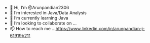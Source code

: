 - 👋 Hi, I’m @Arunpandian2306
- 👀 I’m interested in Java/Data Analysis
- 🌱 I’m currently learning Java
- 💞️ I’m looking to collaborate on ...
- 📫 How to reach me ...https://www.linkedin.com/in/arunpandian-j-61919b211



<!---
Arunpandian2306/Arunpandian2306 is a ✨ special ✨ repository because its `README.md` (this file) appears on your GitHub profile.
You can click the Preview link to take a look at your changes.
--->
